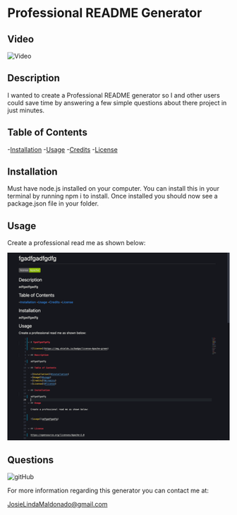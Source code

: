 # Professional README Generator 

## Video

![Video](Assets/img/README-Generator.gif)

## Description

I wanted to create a Professional README generator so I and other users could save time by answering a few simple questions about there project in just minutes.

## Table of Contents

-[Installation](#installation)
-[Usage](#usage)
-[Credits](#credits)
-[License](#license)

## Installation

Must have node.js installed on your computer. You can install this in your terminal by running npm i to install. Once installed you should now see a package.json file in your folder.

## Usage

Create a professional read me as shown below:

![alt text](Assets/img/test.png)

## Questions

![gitHub](https://github.com/JosieMald)

For more information regarding this generator you can contact me at:

JosieLindaMaldonado@gmail.com
